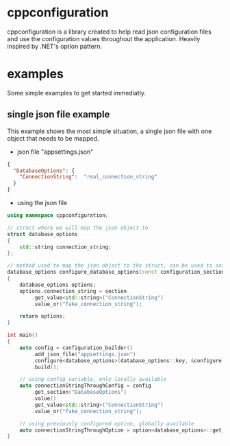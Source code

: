 # cppconfiguration
cppconfiguration is a library created to help read json configuration files and use the configuration values throughout the application.
Heavily inspired by .NET's option pattern.

# examples
Some simple examples to get started immediatly.

## single json file example
This example shows the most simple situation, a single json file with one object that needs to be mapped.

- json file "appsettings.json"
```json 
{
  "DatabaseOptions": {
    "ConnectionString":  "real_connection_string"
  }
}
```  

- using the json file
```cpp
using namespace cppconfiguration;

// struct where we will map the json object to
struct database_options
{
    std::string connection_string;
};

// method used to map the json object to the struct, can be used to set default values as well
database_options configure_database_options(const configuration_section& section)
{
	database_options options;
	options.connection_string = section
		.get_value<std::string>("ConnectionString")
		.value_or("fake_connection_string");

	return options;
}

int main()
{
	auto config = configuration_builder()
		.add_json_file("appsettings.json")
		.configure<database_options>(database_options::key, &configure)
		.build();

	// using config variable, only locally available
	auto connectionStringThroughConfig = config
		.get_section("DatabaseOptions")
		.value()
		.get_value<std::string>("ConnectionString")
		.value_or("fake_connection_string");

	// using previously configured option, globally available
	auto connectionStringThroughOption = option<database_options>::get_value().connection_string;
}

```
